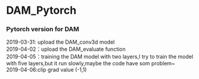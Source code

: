 # DAM_Pytorch
### Pytorch version for DAM
2019-03-31: upload the DAM_conv3d model
<br>2019-04-02：upload the DAM_evaluate function
<br>2019-04-05：training the DAM model with two layers,I try to train the model with five layers,but it run slowly,maybe the code have som problem~
<br>2019-04-06:clip grad value (-1,1)
